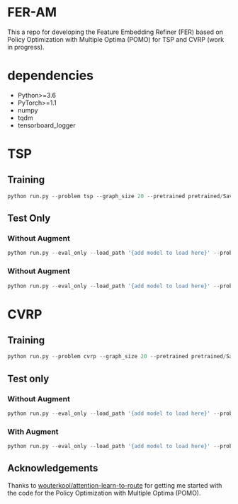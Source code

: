 # FER-AM
This a repo for developing the Feature Embedding Refiner (FER) based on Policy Optimization with Multiple Optima (POMO) for TSP and CVRP (work in progress).


# dependencies
* Python>=3.6
* PyTorch>=1.1
* numpy
* tqdm
* tensorboard_logger

# TSP
## Training
```python
python run.py --problem tsp --graph_size 20 --pretrained pretrained/Saved_TSP20_Model/ACTOR_state_dic.pt --epoch_end 100 --batch_size 512 --epoch_size 10240 --val_size 1000 --eval_batch_size 1000 --T_max 200 --K 6
```

## Test Only
### Without Augment
```python
python run.py --eval_only --load_path '{add model to load here}' --problem tsp --graph_size 20 --pretrained pretrained/Saved_TSP20_Model/ACTOR_state_dic.pt --val_dataset dataset/tsp20_test_seed1234.pkl --val_size 10000 --eval_batch_size 10000 --T_max 200 
```
### Without Augment
```python
python run.py --eval_only --load_path '{add model to load here}' --problem tsp --graph_size 20 --pretrained pretrained/Saved_TSP20_Model/ACTOR_state_dic.pt --val_dataset dataset/tsp20_test_seed1234.pkl --val_size 10000 --eval_batch_size 10000 --T_max 200 --augment
```

# CVRP
## Training
```python
python run.py --problem cvrp --graph_size 20 --pretrained pretrained/Saved_CVRP20_Model/ACTOR_state_dic.pt --epoch_end 100 --batch_size 512 --epoch_size 10240 --val_size 1000 --eval_batch_size 1000 --T_max 200 --K 6
```

## Test only
### Without Augment
```python
python run.py --eval_only --load_path '{add model to load here}' --problem cvrp --graph_size 20 --pretrained pretrained/Saved_TSP20_Model/ACTOR_state_dic.pt --val_dataset dataset/vrp20_test_seed1234.pkl --val_size 10000 --eval_batch_size 10000 --T_max 200 
```
### With Augment
```python
python run.py --eval_only --load_path '{add model to load here}' --problem cvrp --graph_size 20 --pretrained pretrained/Saved_TSP20_Model/ACTOR_state_dic.pt --val_dataset dataset/vrp20_test_seed1234.pkl --val_size 10000 --eval_batch_size 10000 --T_max 200 --augment
```

## Acknowledgements
Thanks to [wouterkool/attention-learn-to-route](https://https://github.com/yd-kwon/POMO) for getting me started with the code for the Policy Optimization with Multiple Optima (POMO).
